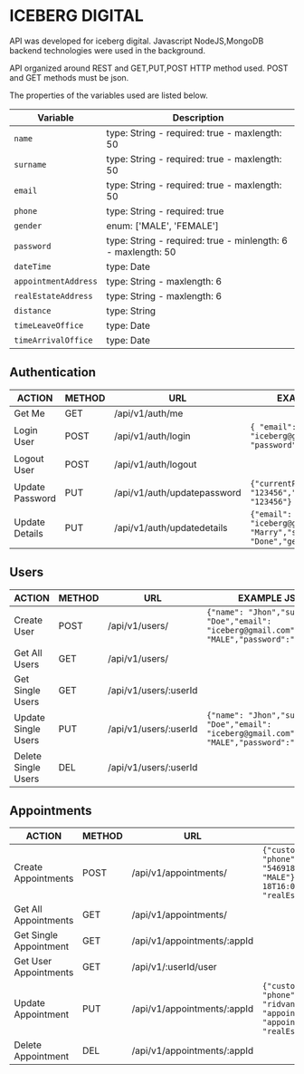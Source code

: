 # ICEBERG DIGITAL

API was developed for iceberg digital. Javascript NodeJS,MongoDB backend technologies were used in the background.

API organized around REST and GET,PUT,POST HTTP method used. POST and GET methods must be json.


The properties of the variables used are listed below.


| Variable      | Description                                                  |
| ------------- | ------------------------------------------------------------ |
| `name`        | type: String - required: true - maxlength: 50                |
| `surname`     | type: String - required: true - maxlength: 50                |
| `email`       | type: String - required: true - maxlength: 50                |
| `phone`       | type: String - required: true                                |
| `gender`      | enum: ['MALE', 'FEMALE']                                     |
| `password`    | type: String - required: true - minlength: 6 - maxlength: 50 |
| `dateTime`    | type: Date                                                   |
| `appointmentAddress`    | type: String - maxlength: 6                        |
| `realEstateAddress`     | type: String - maxlength: 6                        |
| `distance`              | type: String                                       |
| `timeLeaveOffice`       | type: Date                                         |
| `timeArrivalOffice`     | type: Date                                         |


## Authentication

| ACTION          | METHOD | URL                         | EXAMPLE JSON |
| --------------- | ------ | --------------------------- | ----         |
| Get Me          | GET    | /api/v1/auth/me             ||
| Login User      | POST   | /api/v1/auth/login          | ``` { "email": "iceberg@gmail.com", "password": "123456" } ``` |
| Logout User     | POST   | /api/v1/auth/logout         ||
| Update Password | PUT    | /api/v1/auth/updatepassword | ``` {"currentPassword": "123456","newPassword": "123456"} ``` |
| Update Details  | PUT    | /api/v1/auth/updatedetails  | ``` {"email": "iceberg@gmail.com","name": "Marry","surname": "Done","gender":"MALE"} ``` |

## Users

| ACTION               | METHOD | URL                         | EXAMPLE JSON |
| -------------------- | ------ | --------------------------- | ------------ |
| Create User          | POST   | /api/v1/users/              | ``` {"name": "Jhon","surname": "Doe","email": "iceberg@gmail.com","gender": "MALE","password":"123456"} ``` |
| Get All Users        | GET    | /api/v1/users/              |  |
| Get Single Users     | GET    | /api/v1/users/:userId       |  |
| Update  Single Users | PUT    | /api/v1/users/:userId       | ``` {"name": "Jhon","surname": "Doe","email": "iceberg@gmail.com","gender": "MALE","password":"123456"} ``` |
| Delete  Single Users | DEL    | /api/v1/users/:userId        |  |

## Appointments

| ACTION                 | METHOD | URL                          | EXAMPLE JSON |
| --------------------   | ------ | ---------------------------- | ------------ |
| Create Appointments    | POST   | /api/v1/appointments/        | ``` {"customer": {"name": "John","surname": "Doe",            "phone": "5469189000","email":"customer1@gmail.com","gender": "MALE"},"appointment": {"dateTime": "2016-05-18T16:00:00Z","appointmentAddress": "OX495NU",            "realEstateAddress": "CM27PJ"} } ``` |
| Get All Appointments   | GET    | /api/v1/appointments/        |  |
| Get Single Appointment | GET    | /api/v1/appointments/:appId  |  |
| Get User Appointments  | GET    | /api/v1/:userId/user         |  |
| Update Appointment     | PUT    | /api/v1/appointments/:appId  | ``` {"customer": {"name": "RIDVAN","surname": "Kosar",        "phone": "5469189000","email": "ridvancakirtr@gmail.com","gender": "MALE"},    "appointment": {"dateTime": "2016-05-18T16:00:00Z",        "appointmentAddress": "OX495NU",        "realEstateAddress": "CM27PJ"}} ``` |
| Delete Appointment     | DEL    | /api/v1/appointments/:appId  |  |

